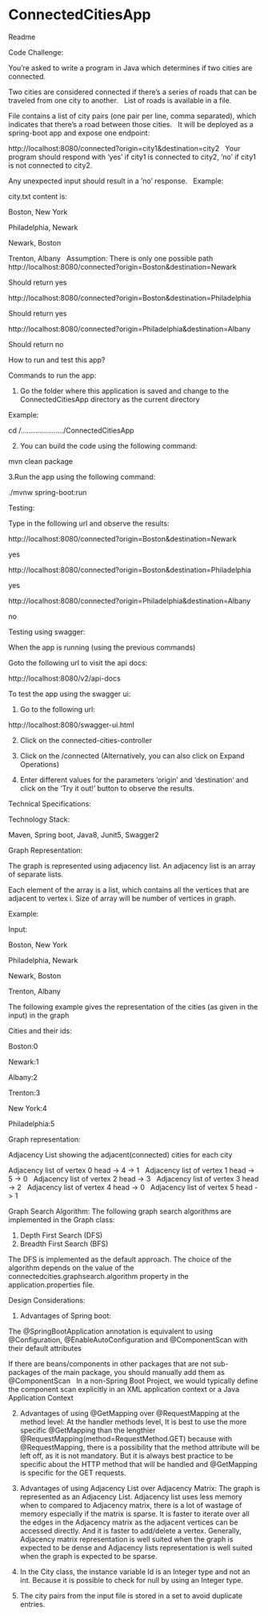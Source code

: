 # ConnectedCitiesApp


Readme


Code Challenge: 

You’re asked to write a program in Java which determines if two cities are connected.

Two cities are considered connected if there’s a series of roads that can be traveled from one city to another.
 
List of roads is available in a file.

File contains a list of city pairs (one pair per line, comma separated), which indicates that there’s a road between those cities.
 
It will be deployed as a spring-boot app and expose one endpoint:

http://localhost:8080/connected?origin=city1&destination=city2
 
Your program should respond with ‘yes’ if city1 is connected to city2, ’no’ if city1 is not connected to city2.

Any unexpected input should result in a ’no’ response.
 
Example:

city.txt content is:

Boston, New York

Philadelphia, Newark

Newark, Boston

Trenton, Albany
 
Assumption: There is only one possible path
 
http://localhost:8080/connected?origin=Boston&destination=Newark

Should return yes

http://localhost:8080/connected?origin=Boston&destination=Philadelphia

Should return yes

http://localhost:8080/connected?origin=Philadelphia&destination=Albany

Should return no


How to run and test this app?

Commands to run the app:

1. Go the folder where this application is saved and change to the ConnectedCitiesApp directory as the current directory

Example:

cd /…………………/ConnectedCitiesApp

2. You can build the code using the following command:

mvn clean package

3.Run the app using the following command:

./mvnw spring-boot:run
      
Testing:

Type in the following url and observe the results:

 http://localhost:8080/connected?origin=Boston&destination=Newark
 
yes

http://localhost:8080/connected?origin=Boston&destination=Philadelphia

yes

http://localhost:8080/connected?origin=Philadelphia&destination=Albany

no


Testing using swagger:

When the app is running (using the previous commands)

Goto the following url to visit the api docs:

http://localhost:8080/v2/api-docs

To test the app using the swagger ui:

1.	Go to the following url:

http://localhost:8080/swagger-ui.html

2.	Click on the connected-cities-controller 

3.	Click on the /connected (Alternatively, you can also click on Expand Operations)

4.	Enter different values for the parameters ‘origin’ and ‘destination’ and click on the ‘Try it out!’ button to observe the results.



Technical Specifications:


Technology Stack:

Maven, Spring boot, Java8, Junit5, Swagger2


Graph Representation:

The graph is represented using adjacency list. An adjacency list is an array of separate lists. 

Each element of the array is a list, which contains all the vertices that are adjacent to vertex i. Size of array will be 
number of vertices in graph.


Example:

Input:

Boston, New York

Philadelphia, Newark

Newark, Boston

Trenton, Albany

The following example gives the representation of the cities (as given in the input) in the graph

Cities and their ids:

Boston:0

Newark:1

Albany:2

Trenton:3

New York:4

Philadelphia:5


Graph representation: 

Adjacency List showing the adjacent(connected) cities for each city

Adjacency list of vertex 0
head -> 4 -> 1
 
Adjacency list of vertex 1
head -> 5 -> 0
 
Adjacency list of vertex 2
head -> 3
 
Adjacency list of vertex 3
head -> 2
 
Adjacency list of vertex 4
head -> 0
 
Adjacency list of vertex 5
head -> 1

Graph Search Algorithm:
The following graph search algorithms are implemented in the Graph class:
1.	Depth First Search (DFS) 
2.	Breadth First Search (BFS)

The DFS is implemented as the default approach. 
The choice of the algorithm depends on the value of the connectedcities.graphsearch.algorithm property in the application.properties file. 

Design Considerations:
1.	Advantages of Spring boot:

 The @SpringBootApplication annotation is equivalent to using     @Configuration, @EnableAutoConfiguration and @ComponentScan with their default attributes

If there are beans/components in other packages that are not sub-packages of the main package, you should manually add them as @ComponentScan
 
In a non-Spring Boot Project, we would typically define the component scan explicitly in an XML application context or a Java Application Context


2. Advantages of using @GetMapping over @RequestMapping at the method level:
    At the handler methods level,  It is best to use the more specific @GetMapping than the lengthier @RequestMapping(method=RequestMethod.GET) because with @RequestMapping, there is a possibility that the method attribute will be left off, as it is not mandatory.
But it is always best practice to be specific about the HTTP method that will be handled and @GetMapping is specific for the GET requests.


3. Advantages of using Adjacency List over Adjacency Matrix:
       The graph is represented as an Adjacency List. Adjacency list uses less memory when to compared to Adjacency matrix, there is a lot of wastage of memory especially if the matrix is sparse.
It is faster to iterate over all the edges in the Adjacency matrix as the adjacent vertices can be accessed directly.
And it is faster to add/delete a vertex.
Generally, Adjacency matrix representation is well suited when the graph is expected to be dense and Adjacency lists representation is well suited when the graph is expected to be sparse.

4.	In the City class, the instance variable Id is an Integer type and not an int. Because it is possible to check for null by using an Integer type.

5.	The city pairs from the input file is stored in a set to avoid duplicate entries.

